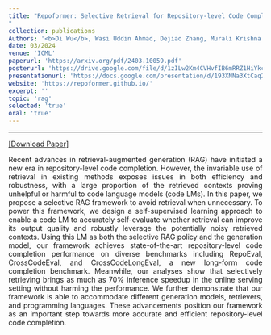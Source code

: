 ```yaml
---
title: "Repoformer: Selective Retrieval for Repository-level Code Completion
"
collection: publications
Authors: '<b>Di Wu</b>, Wasi Uddin Ahmad, Dejiao Zhang, Murali Krishna Ramanathan, and Xiaofei Ma'
date: 03/2024
venue: 'ICML'
paperurl: 'https://arxiv.org/pdf/2403.10059.pdf'
posterurl: 'https://drive.google.com/file/d/1zILw2Km4CVHvfIB6mRRZ1HiYkcM8J296/view?usp=sharing'
presentationurl: 'https://docs.google.com/presentation/d/193XNNa3XtCaq22fNTXfdXWQUgDmcl61T/edit?usp=sharing&ouid=112942099362791325316&rtpof=true&sd=true'
website: 'https://repoformer.github.io/'
excerpt: ''
topic: 'rag'
selected: 'true'
oral: 'true'
---
```

---
<a href='=https://arxiv.org/pdf/2403.10059.pdf' target="_blank">[Download Paper]</a>

<p align="justify">
Recent advances in retrieval-augmented generation (RAG) have initiated a new era in repository-level code completion. However, the invariable use of retrieval in existing methods exposes issues in both efficiency and robustness, with a large proportion of the retrieved contexts proving unhelpful or harmful to code language models (code LMs). In this paper, we propose a selective RAG framework to avoid retrieval when unnecessary. To power this framework, we design a self-supervised learning approach to enable a code LM to accurately self-evaluate whether retrieval can improve its output quality and robustly leverage the potentially noisy retrieved contexts. Using this LM as both the selective RAG policy and the generation model, our framework achieves state-of-the-art repository-level code completion performance on diverse benchmarks including RepoEval, CrossCodeEval, and CrossCodeLongEval, a new long-form code completion benchmark. Meanwhile, our analyses show that selectively retrieving brings as much as 70% inference speedup in the online serving setting without harming the performance. We further demonstrate that our framework is able to accommodate different generation models, retrievers, and programming languages. These advancements position our framework as an important step towards more accurate and efficient repository-level code completion.
</p>
